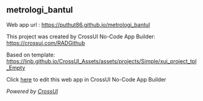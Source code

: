 ## metrologi_bantul
Web app url : https://puthut86.github.io/metrologi_bantul

This project was created by CrossUI No-Code App Builder: https://crossui.com/RADGithub

Based on template: https://linb.github.io/CrossUI_Assets/assets/projects/Simple/xui_project_tpl_Empty

Click [here](https://crossui.com/RADGithub/#!from=github&owner=puthut86&repo=metrologi_bantul) to edit this web app in CrossUI No-Code App Builder

<i>Powered by [CrossUI](https://crossui.com)</i>
